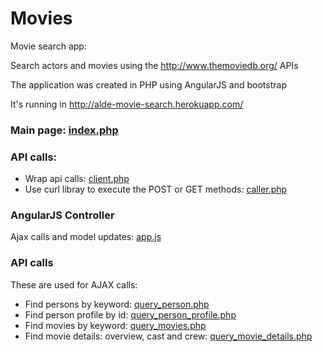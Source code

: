 Movies
======

Movie search app: 

Search actors and movies using the http://www.themoviedb.org/ APIs

The application was created in PHP using AngularJS and bootstrap

It's running in http://alde-movie-search.herokuapp.com/


### Main page: [index.php](./index.php)
### API calls: 
 * Wrap api calls: [client.php](./client.php)
 * Use curl libray to execute the POST or GET methods: [caller.php](./caller.php)
  
 
### AngularJS Controller
  Ajax calls and model updates: [app.js](./js/app.js)

### API calls
These are used for AJAX calls:
 * Find persons by keyword: [query_person.php](./query_person.php)
 * Find person profile by id: [query_person_profile.php](./query_person_profile.php)
 * Find movies by keyword: [query_movies.php](./query_movies.php)
 * Find movie details: overview, cast and crew: [query_movie_details.php](./query_movie_details.php)
 
